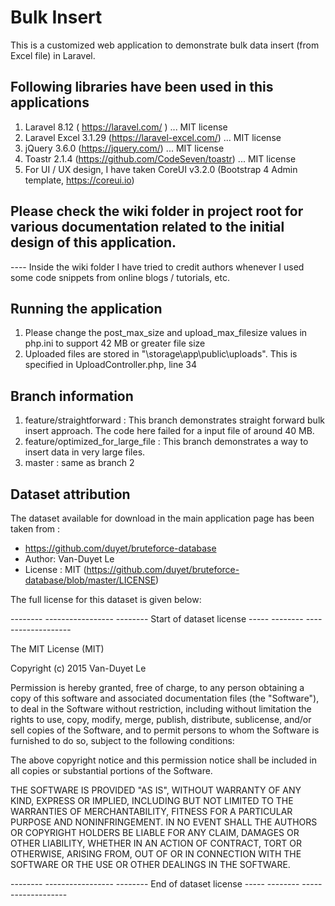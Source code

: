 # Bulk Insert

This is a customized web application to demonstrate bulk data insert (from Excel file) in Laravel.


## Following libraries have been used in this applications
1. Laravel 8.12 ( https://laravel.com/ ) ... MIT license
2. Laravel Excel 3.1.29 (https://laravel-excel.com/) ... MIT license
3. jQuery 3.6.0 (https://jquery.com/) ... MIT license
4. Toastr 2.1.4 (https://github.com/CodeSeven/toastr) ... MIT license
5. For UI / UX design, I have taken CoreUI v3.2.0 (Bootstrap 4 Admin template, https://coreui.io)


## Please check the wiki folder in project root for various documentation related to the initial design of this application.
---- Inside the wiki folder I have tried to credit authors whenever I used some code snippets from online blogs / tutorials, etc.


## Running the application
1. Please change the post_max_size and upload_max_filesize values in php.ini to support 42 MB or greater file size
2. Uploaded files are stored in "\storage\app\public\uploads". This is specified in UploadController.php, line 34


## Branch information
1. feature/straightforward : This branch demonstrates straight forward bulk insert approach. The code here failed for a input file of around 40 MB.
2. feature/optimized_for_large_file : This branch demonstrates a way to insert data in very large files.
3. master : same as branch 2


## Dataset attribution
The dataset available for download in the main application page has been taken from :
- https://github.com/duyet/bruteforce-database
- Author: Van-Duyet Le
- License : MIT (https://github.com/duyet/bruteforce-database/blob/master/LICENSE)

The full license for this dataset is given below:

-------- ----------------- -------- Start of dataset license ----- -------- -------------------

The MIT License (MIT)

Copyright (c) 2015 Van-Duyet Le

Permission is hereby granted, free of charge, to any person obtaining a copy
of this software and associated documentation files (the "Software"), to deal
in the Software without restriction, including without limitation the rights
to use, copy, modify, merge, publish, distribute, sublicense, and/or sell
copies of the Software, and to permit persons to whom the Software is
furnished to do so, subject to the following conditions:

The above copyright notice and this permission notice shall be included in all
copies or substantial portions of the Software.

THE SOFTWARE IS PROVIDED "AS IS", WITHOUT WARRANTY OF ANY KIND, EXPRESS OR
IMPLIED, INCLUDING BUT NOT LIMITED TO THE WARRANTIES OF MERCHANTABILITY,
FITNESS FOR A PARTICULAR PURPOSE AND NONINFRINGEMENT. IN NO EVENT SHALL THE
AUTHORS OR COPYRIGHT HOLDERS BE LIABLE FOR ANY CLAIM, DAMAGES OR OTHER
LIABILITY, WHETHER IN AN ACTION OF CONTRACT, TORT OR OTHERWISE, ARISING FROM,
OUT OF OR IN CONNECTION WITH THE SOFTWARE OR THE USE OR OTHER DEALINGS IN THE
SOFTWARE.

-------- ----------------- -------- End of dataset license ----- -------- -------------------
